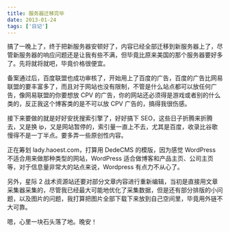 ```yaml
---
title: 服务器迁移完毕
date: 2013-01-24
tags: ['日记']
---
```


搞了一晚上了，终于把新服务器安顿好了，内容已经全部迁移到新服务器上了，尽管新服务器的响应问题还是让我有些不满，但毕竟比原来美国的那个服务器要好多了。先将就将就吧，毕竟价格很便宜。

备案通过后，百度联盟也成功审核了，开始用上了百度的广告，百度的广告比网易联盟的要丰富多了，而且对于网站也没有限制，不管是什么站点都可以放任何广告，像网易联盟的你要想放 CPV 的广告，你的网站还必须得是游戏或者别的什么类的，反正我这个博客类的是不可以放 CPV 广告的，搞得我很伤感。

接下来要做的就是好好安抚搜索引擎了，好好搞下 SEO，这些日子折腾来折腾去，又是换 ip，又是网站暂停的，索引量一直上不去，尤其是百度，收录比谷歌慢得不是一丁半点。要多弄一些原创性内容。

正在筹划 lady.haoest.com，打算用 DedeCMS 的模版，因为感觉 WordPress 不适合用来做那种类型的网站，WordPress 适合做博客和产品主页、公司主页等，对于信息量非常大的站点来说，Wordpress 有点力不从心了。

另外，星际 2 战术资源站还要对部分文章内容进行重新编辑，当初是直接用文章采集器采集的，尽管我已经最大可能地优化了采集数据，但是还有部分排版的小问题，以及图片的问题，我打算把图片全部下载下来放到自己空间里，毕竟用外链不大可靠。

嗯，心里一块石头落了地。晚安！
